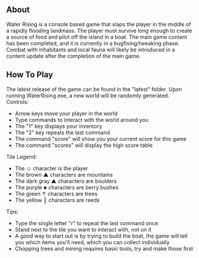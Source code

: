 ﻿About
----------------------------------------------

Water Rising is a console based game that slaps the player in the middle of a rapidly flooding landmass. The player must survive long enough to create a source of food and pilot
off the island in a boat. The main game content has been completed, and it is currently in a bugfixing/tweaking phase. Combat with inhabitants and local fauna will likely be introduced in a content update after the completion of the main game.

How To Play
----------------------------------------------
The latest release of the game can be found in the "latest" folder. Upon running WaterRising.exe, a new world will be randomly generated.  
Controls:

 - Arrow keys move your player in the world
 - Type commands to interact with the world around you
 - The "1" key displays your inventory
 - The "2" key repeats the last command
 - The command "score" will show you your current score for this game
 - The command "scores" will display the high score table

Tile Legend:

 - The ☺ character is the player
 - The brown ▲ characters are mountains
 - The dark gray ▲ characters are boulders
 - The purple ♣ characters are berry bushes
 - The green ↑ characters are trees
 - The yellow ║ characters are reeds

Tips:
 - Type the single letter "r" to repeat the last command once
 - Stand next to the tile you want to interact with, not on it
 - A good way to start out is by trying to build the boat, the game will tell you which items you'll need, which you can collect individually
 - Chopping trees and mining requires basic tools, try and make those first
